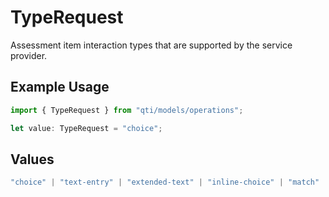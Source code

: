 # TypeRequest

Assessment item interaction types that are supported by the service provider.

## Example Usage

```typescript
import { TypeRequest } from "qti/models/operations";

let value: TypeRequest = "choice";
```

## Values

```typescript
"choice" | "text-entry" | "extended-text" | "inline-choice" | "match" | "order" | "associate" | "select-point" | "graphic-order" | "graphic-associate" | "graphic-gap-match" | "hotspot" | "hottext" | "slider" | "drawing" | "media" | "upload"
```